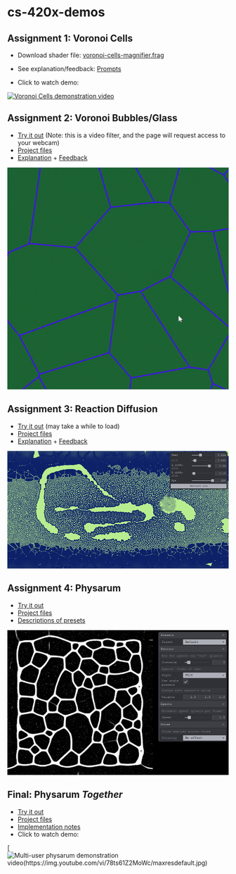 # cs-420x-demos

## Assignment 1: Voronoi Cells ##

- Download shader file: [voronoi-cells-magnifier.frag](https://github.com/m-d-jo/cs-420x-demos/blob/main/assignment1/voronoi-cells-magnifier.frag)

- See explanation/feedback: [Prompts](https://github.com/m-d-jo/cs-420x-demos/blob/main/assignment1/assignment1-prompts.md)

- Click to watch demo:

[![Voronoi Cells demonstration video](https://img.youtube.com/vi/7QDf7RHwNJ4/maxresdefault.jpg)](https://youtu.be/7QDf7RHwNJ4)

## Assignment 2: Voronoi Bubbles/Glass ##

- [Try it out](https://a-2-webgl-intro.glitch.me/) (Note: this is a video filter, and the page will request access to your webcam)
- [Project files](https://github.com/m-d-jo/cs-420x-demos/tree/main/assignment2/project-files)
- [Explanation](https://github.com/m-d-jo/cs-420x-demos/blob/main/assignment2/assignment2-prompts.md) + [Feedback](https://github.com/m-d-jo/cs-420x-demos/blob/main/assignment2/assignment2-feedback.md)

![Interactive voronoi demonstration gif](./assignment2/assets/a2-example.gif)

## Assignment 3: Reaction Diffusion ##

- [Try it out](https://m-d-jo-a3-rd.netlify.app/) (may take a while to load)
- [Project files](https://github.com/m-d-jo/cs-420x-demos/tree/main/assignment3/project-files)
- [Explanation](https://github.com/m-d-jo/cs-420x-demos/blob/main/assignment3/assignment3-prompts.md) + [Feedback](https://github.com/m-d-jo/cs-420x-demos/blob/main/assignment3/assignment3-feedback.md)

![Reaction diffusion demonstration screenshot](./assignment3/assets/a3-example.png)

## Assignment 4: Physarum ##

- [Try it out](https://m-d-jo-a4-physarum.netlify.app/)
- [Project files](https://github.com/m-d-jo/cs-420x-demos/tree/main/assignment4/project-files)
- [Descriptions of presets](https://github.com/m-d-jo/cs-420x-demos/blob/main/assignment4/assignment4-presets.md)

![Physarum demonstration screenshot](./assignment4/assets/a4-preset-default.png)

## Final: Physarum *Together* ##
- [Try it out](https://github.com/m-d-jo/cs-420x-demos/tree/main/final/run-instructions.md)
- [Project files](https://github.com/m-d-jo/cs-420x-demos/tree/main/final/project-files)
- [Implementation notes](https://github.com/m-d-jo/cs-420x-demos/tree/main/final/final-implementation.md)
- Click to watch demo:

[![Multi-user physarum demonstration video(https://img.youtube.com/vi/78ts61Z2MoWc/maxresdefault.jpg)](https://youtu.be/8ts61Z2MoWc)
